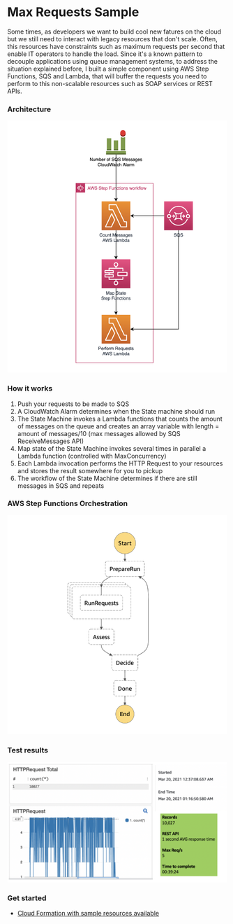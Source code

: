 # Max Requests Sample
Some times, as developers we want to build cool new fatures on the cloud but we still need to interact with legacy resources that don't scale. Often, this resources have constraints such as maximum requests per second that enable IT operators to handle the load.
Since it's a known pattern to decouple applications using queue management systems, to address the situation explained before, I built a simple component using AWS Step Functions, SQS and Lambda, that will buffer the requests you need to perform to this non-scalable resources such as SOAP services or REST APIs.

### Architecture
![Architecture](https://github.com/lgbaeza/mycloudstuff/blob/main/aws/use%20cases/max-requests/architecture.png?raw=true)

### How it works
1. Push your requests to be made to SQS
2. A CloudWatch Alarm determines when the State machine should run
3. The State Machine invokes a Lambda functions that counts the amount of messages on the queue and creates an array variable with length = amount of messages/10 (max messages allowed by SQS ReceiveMessages API)
4. Map state of the State Machine invokes several times in parallel a Lambda function (controlled with MaxConcurrency)
5. Each Lambda invocation performs the HTTP Request to your resources and stores the result somewhere for you to pickup
6. The workflow of the State Machine determines if there are still messages in SQS and repeats

### AWS Step Functions Orchestration
![State Machine Image](https://github.com/lgbaeza/mycloudstuff/blob/main/aws/use%20cases/max-requests/step-graph.png?raw=true)

### Test results
![Test Results](https://github.com/lgbaeza/mycloudstuff/blob/main/aws/use%20cases/max-requests/test-results.png?raw=true)

### Get started
* [Cloud Formation with sample resources available ](https://raw.githubusercontent.com/lgbaeza/mycloudstuff/main/aws/use%20cases/max-requests/cloud-formation-template.yaml)

